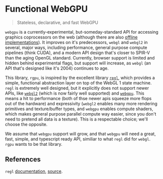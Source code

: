 # Functional WebGPU

> Stateless, declarative, and fast WebGPU

`webgpu` is a currently-experimental, but-someday-standard API for accessing graphics coprocessors on the web (although there are also [offline](https://github.com/hexops/dawn) [implementations](https://github.com/gfx-rs/wgpu)). It improves on it's predecessors, `webgl` and `webgl2` in several, major ways, including performance, general purpose compute pipelines (think CUDA), and a modern API design that's closer to SPIR-V than the aging OpenGL standard. Currently, browser support is limited and hidden behind experimental flags, but support will increase, as `webgl` (an API that's designed like it's 2004) continues to age.

This library, `rgpu`, is inspired by the excellent library [`regl`](https://github.com/regl-project/regl), which provides a simple, functional abstraction layer on top of the WebGL 1 state machine. `regl` is extremely well designed, but it explicitly does not support newer APIs, like [`webgl2`](https://caniuse.com/webgl2) (which is now fairly well supported) and [`webgpu`](https://caniuse.com/webgpu). This means a hit to performance (both of thse newer apis squeeze more flops out of the hardware) and expressivity (`webgl2` enables many more rendering primitives and texture/buffer types, and `webgpu` enables compute shaders, which makes general purpose parallel compute way easier, since you don't need to pretend all data is a texture). This is a respectable choice; we'll choose the opposite.

We assume that `webgpu` support will grow, and that `webgpu` will need a great, fast, simple, and typescript ready API, similiar to what `regl` did for `webgl`. `rgpu` wants to be that library.

## References

`regl` [documentation](http://regl.party/), [source](https://github.com/regl-project/regl).
